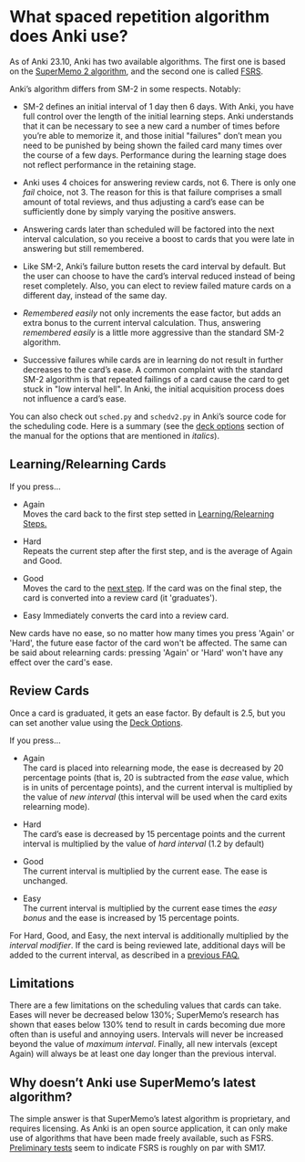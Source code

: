 # What spaced repetition algorithm does Anki use?

As of Anki 23.10, Anki has two available algorithms. The first one is based on
the [SuperMemo 2 algorithm](http://www.supermemo.com/english/ol/sm2.htm), and
the second one is called [FSRS](https://github.com/open-spaced-repetition).

Anki’s algorithm differs from SM-2 in some respects. Notably:

- SM-2 defines an initial interval of 1 day then 6 days. With Anki,
  you have full control over the length of the initial learning steps.
  Anki understands that it can be necessary to see a new card a number
  of times before you’re able to memorize it, and those initial
  "failures" don’t mean you need to be punished by being shown the
  failed card many times over the course of a few days. Performance
  during the learning stage does not reflect performance in the
  retaining stage.

- Anki uses 4 choices for answering review cards, not 6. There is only
  one _fail_ choice, not 3. The reason for this is that failure
  comprises a small amount of total reviews, and thus adjusting a
  card’s ease can be sufficiently done by simply varying the positive
  answers.

- Answering cards later than scheduled will be factored into the next
  interval calculation, so you receive a boost to cards that you were
  late in answering but still remembered.

- Like SM-2, Anki’s failure button resets the card interval by
  default. But the user can choose to have the card’s interval reduced
  instead of being reset completely. Also, you can elect to review
  failed mature cards on a different day, instead of the same day.

- _Remembered easily_ not only increments the ease factor, but adds an
  extra bonus to the current interval calculation. Thus, answering
  _remembered easily_ is a little more aggressive than the standard
  SM-2 algorithm.

- Successive failures while cards are in learning do not result in
  further decreases to the card’s ease. A common complaint with the
  standard SM-2 algorithm is that repeated failings of a card cause
  the card to get stuck in "low interval hell". In Anki, the initial
  acquisition process does not influence a card’s ease.

You can also check out `sched.py` and `schedv2.py` in Anki’s source code for the
scheduling code. Here is a summary (see the [deck options](https://docs.ankiweb.net/deck-options.html)
section of the manual for the options that are mentioned in _italics_).

## Learning/Relearning Cards

If you press…​

- Again  
  Moves the card back to the first step setted in [Learning/Relearning Steps.](https://docs.ankiweb.net/deck-options.html?#learning-steps)

- Hard  
  Repeats the current step after the first step, and is the average of
  Again and Good.

- Good  
  Moves the card to the [next step](https://docs.ankiweb.net/deck-options.html?#learning-steps).
  If the card was on the final step, the card is converted into a
  review card (it 'graduates').

- Easy
  Immediately converts the card into a review card.

New cards have no ease, so no matter how many times you press
'Again' or 'Hard', the future ease factor of the card won't be affected.
The same can be said about relearning cards: pressing 'Again'
or 'Hard' won't have any effect over the card's ease.

## Review Cards

Once a card is graduated, it gets an ease factor. By default is 2.5, but you
can set another value using the [Deck Options](https://docs.ankiweb.net/deck-options.html?#starting-ease).

If you press…​

- Again  
  The card is placed into relearning mode, the ease is decreased by 20
  percentage points (that is, 20 is subtracted from the _ease_ value,
  which is in units of percentage points), and the current interval is
  multiplied by the value of _new interval_ (this interval will be used
  when the card exits relearning mode).

- Hard  
  The card’s ease is decreased by 15 percentage points and the current
  interval is multiplied by the value of _hard interval_ (1.2 by default)

- Good  
  The current interval is multiplied by the current ease. The ease is
  unchanged.

- Easy  
  The current interval is multiplied by the current ease times the _easy
  bonus_ and the ease is increased by 15 percentage points.

For Hard, Good, and Easy, the next interval is additionally multiplied
by the _interval modifier_. If the card is being reviewed late,
additional days will be added to the current interval, as described
in a [previous FAQ.](https://faqs.ankiweb.net/due-times-after-a-break.html)

## Limitations

There are a few limitations on the scheduling values that cards can
take. Eases will never be decreased below 130%; SuperMemo’s research has
shown that eases below 130% tend to result in cards becoming due more
often than is useful and annoying users. Intervals will never be
increased beyond the value of _maximum interval_. Finally, all new
intervals (except Again) will always be at least one day longer than the
previous interval.

## Why doesn’t Anki use SuperMemo’s latest algorithm?

The simple answer is that SuperMemo’s latest algorithm is proprietary,
and requires licensing. As Anki is an open source application, it can
only make use of algorithms that have been made freely available, such as
FSRS. [Preliminary tests](https://github.com/open-spaced-repetition/fsrs-vs-sm17)
seem to indicate FSRS is roughly on par with SM17.
